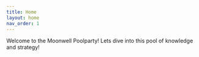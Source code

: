 ```yaml
---
title: Home
layout: home
nav_order: 1
---
```


Welcome to the Moonwell Poolparty! Lets dive into this pool of knowledge and strategy!
